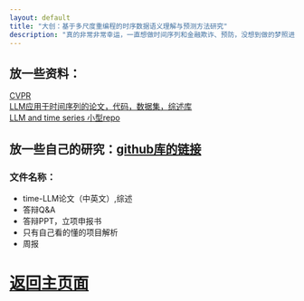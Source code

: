 ```yaml
---
layout: default
title: "大创：基于多尺度重编程的时序数据语义理解与预测方法研究"
description: "真的非常非常幸运，一直想做时间序列和金融欺诈、预防，没想到做的梦照进了现实哈哈哈哈哈，太阳公公加油"
---
```


## 放一些资料：

[CVPR](https://github.com/amusi/CVPR2024-Papers-with-Code)<br>
[LLM应用于时间序列的论文，代码，数据集，综述库](https://github.com/qingsongedu/Awesome-TimeSeries-SpatioTemporal-LM-LLM)<br>
[LLM and time series 小型repo](https://github.com/liaoyuhua/LLM4TS/blob/main/README_zh.md)<br>

## 放一些自己的研究：[github库的链接](https://github.com/Fishsix20236356/Fishsix20236356.github.io/tree/master/document/time-LLM)<br>

### 文件名称：

* time-LLM论文（中英文）,综述<br>
* 答辩Q&A<br>
* 答辩PPT，立项申报书<br>
* 只有自己看的懂的项目解析<br>
* 周报<br>




# [返回主页面](https://fishsix20236356.github.io/)
